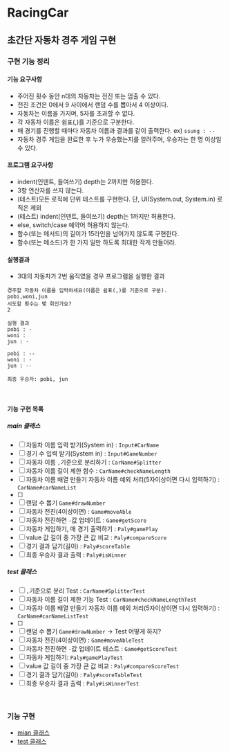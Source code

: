 RacingCar 
========================
초간단 자동차 경주 게임 구현
--------------------------

### 구현 기능 정리 
#### 기능 요구사항
- 주어진 횟수 동안 n대의 자동차는 전진 또는 멈출 수 있다. 
- 전진 조건은 0에서 9 사이에서 랜덤 수를 뽑아서 4 이상이다.
- 자동차는 이름을 가지며, 5자를 초과할 수 없다.
- 각 자동차 이름은 쉼표(,)를 기준으로 구분한다.
- 매 경기를 진행할 때마다 자동차 이름과 결과를 같이 출력한다. ex) `ssung : --`
- 자동차 경주 게임을 완료한 후 누가 우승했는지를 알려주며, 우승자는 한 명 이상일 수 있다.

#### 프로그램 요구사항
- indent(인덴트, 들여쓰기) depth는 2까지만 허용한다.
- 3항 연산자를 쓰지 않는다.
- (테스트)모든 로직에 단위 테스트를 구현한다. 단, UI(System.out, System.in) 로직은 제외
- (테스트) indent(인덴트, 들여쓰기) depth는 1까지만 허용한다.
- else, switch/case 예약어 허용하지 않는다.
- 함수(또는 메서드)의 길이가 15라인을 넘어가지 않도록 구현한다.
- 함수(또는 메소드)가 한 가지 일만 하도록 최대한 작게 만들어라.

#### 실행결과
- 3대의 자동차가 2번 움직였을 경우 프로그램을 실행한 결과
```text
경주할 자동차 이름을 입력하세요(이름은 쉼표(,)를 기준으로 구분).
pobi,woni,jun
시도할 횟수는 몇 회인가요?
2

실행 결과
pobi : -
woni : 
jun : -

pobi : --
woni : -
jun : --

최종 우승자: pobi, jun
```

<br>

#### 기능 구현 목록
##### main 클래스
- [ ] 자동차 이름 입력 받기(System in) : `Input#CarName`
- [ ] 경기 수 입력 받기(System in) : `Input#GameNumber`
- [ ] 자동차 이름 `,`기준으로 분리하기 : `CarName#Splitter`
- [ ] 자동차 이름 길이 제한 함수 : `CarName#checkNameLength`
- [ ] 자동차 이름 배열 만들기 자동차 이름 예외 처리(5자이상이면 다시 입력하기) : `CarName#carNameList`
- [ ] 
- [ ] 랜덤 수 뽑기 `Game#drawNumber`
- [ ] 자동차 전진(4이상이면) : `Game#moveAble` 
- [ ] 자동차 전진하면 `-`값 업데이트 : `Game#getScore`
- [ ] 자동차 게임하기, 매 경기 출력하기 : `Paly#gamePlay`
- [ ] value 값 길이 중 가장 큰 값 비교 : `Paly#compareScore`
- [ ] 경기 결과 담기(길이) : `Paly#scoreTable`
- [ ] 최종 우승자 결과 출력 : `Paly#isWinner`

##### test 클래스
- [ ] `,`기준으로 분리 Test : `CarName#SplitterTest`
- [ ] 자동차 이름 길이 제한 기능 Test : `CarName#checkNameLengthTest`
- [ ] 자동차 이름 배열 만들기 자동차 이름 예외 처리(5자이상이면 다시 입력하기) : `CarName#carNameListTest`
- [ ] 
- [ ] 랜덤 수 뽑기 `Game#drawNumber` -> Test 어떻게 하지?
- [ ] 자동차 전진(4이상이면) : `Game#moveAbleTest` 
- [ ] 자동차 전진하면 `-`값 업데이트 테스트 : `Game#getScoreTest`
- [ ] 자동차 게임하기: `Paly#gamePlayTest`
- [ ] value 값 길이 중 가장 큰 값 비교 : `Paly#compareScoreTest`
- [ ] 경기 결과 담기(길이) : `Paly#scoreTableTest`
- [ ] 최종 우승자 결과 출력 : `Paly#isWinnerTest`

<br>

### 기능 구현
- [mian 클래스][M]
- [test 클래스][T]

[M]:https://github.com/Data-ssung/java-racingcar/tree/ssungwork/src/main/java/racingCar
[T]:https://github.com/Data-ssung/java-racingcar/tree/ssungwork/src/test/java/racingCar